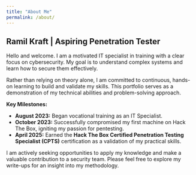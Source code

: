 ```yaml
---
title: "About Me"
permalink: /about/
---
```


## Ramil Kraft | Aspiring Penetration Tester

Hello and welcome. I am a motivated IT specialist in training with a clear focus on cybersecurity. My goal is to understand complex systems and learn how to secure them effectively.

Rather than relying on theory alone, I am committed to continuous, hands-on learning to build and validate my skills. This portfolio serves as a demonstration of my technical abilities and problem-solving approach.

**Key Milestones:**

* **August 2023:** Began vocational training as an IT Specialist.
* **October 2023:** Successfully compromised my first machine on Hack The Box, igniting my passion for pentesting.
* **April 2025:** Earned the **Hack The Box Certified Penetration Testing Specialist (CPTS)** certification as a validation of my practical skills.

I am actively seeking opportunities to apply my knowledge and make a valuable contribution to a security team. Please feel free to explore my write-ups for an insight into my methodology.
